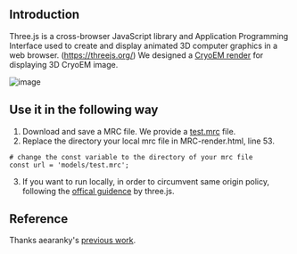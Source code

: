 ## Introduction
Three.js is a cross-browser JavaScript library and Application Programming Interface used to create and display animated 3D computer graphics in a web browser. (https://threejs.org/) We designed a [CryoEM render](https://github.com/xulabs/aitom/tree/master/aitom/pick/plot/particle_location_display__three_js) for displaying 3D CryoEM image.

![image](https://user-images.githubusercontent.com/25089434/73971181-6871ed80-48ec-11ea-8778-462f81f673ec.png)

## Use it in the following way
1. Download and save a MRC file. We provide a [test.mrc](https://github.com/xulabs/aitom_doc/issues/22) file. 
2. Replace the directory your local mrc file in MRC-render.html, line 53. 
```
# change the const variable to the directory of your mrc file
const url = 'models/test.mrc'; 
```
3. If you want to run locally, in order to circumvent same origin policy, following the [offical guidence](https://threejs.org/docs/#manual/en/introduction/How-to-run-things-locally) by three.js. 

## Reference
Thanks aearanky's [previous work](https://github.com/aearanky/MRC-file-renderer-v1).
